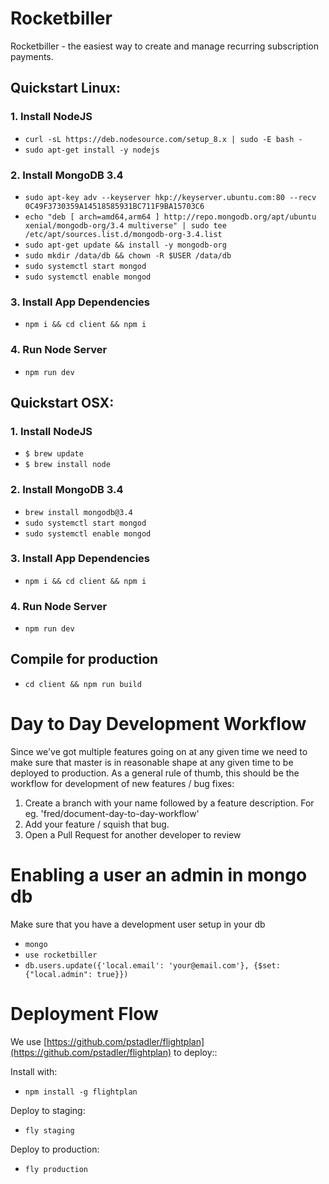 # Rocketbiller
Rocketbiller - the easiest way to create and manage recurring subscription payments.

## Quickstart Linux:

### 1. Install NodeJS

- `curl -sL https://deb.nodesource.com/setup_8.x | sudo -E bash -`
- `sudo apt-get install -y nodejs`

### 2. Install MongoDB 3.4

- `sudo apt-key adv --keyserver hkp://keyserver.ubuntu.com:80 --recv 0C49F3730359A14518585931BC711F9BA15703C6`
- `echo "deb [ arch=amd64,arm64 ] http://repo.mongodb.org/apt/ubuntu xenial/mongodb-org/3.4 multiverse" | sudo tee /etc/apt/sources.list.d/mongodb-org-3.4.list`
- `sudo apt-get update && install -y mongodb-org`
- `sudo mkdir /data/db && chown -R $USER /data/db`
- `sudo systemctl start mongod`
- `sudo systemctl enable mongod`

### 3. Install App Dependencies

- `npm i && cd client && npm i`

### 4. Run Node Server

- `npm run dev`


## Quickstart OSX:

### 1. Install NodeJS

- `$ brew update`
- `$ brew install node `

### 2. Install MongoDB 3.4

- `brew install mongodb@3.4`
- `sudo systemctl start mongod`
- `sudo systemctl enable mongod`

### 3. Install App Dependencies

- `npm i && cd client && npm i`

### 4. Run Node Server

- `npm run dev`


## Compile for production

- `cd client && npm run build`


# Day to Day Development Workflow

Since we've got multiple features going on at any given time we need to make sure that master is in reasonable shape at any given time to be deployed to production. As a general rule of thumb, this should be the workflow for development of new features / bug fixes:

1. Create a branch with your name followed by a feature description. For eg. 'fred/document-day-to-day-workflow'
2. Add your feature / squish that bug.
3. Open a Pull Request for another developer to review

# Enabling a user an admin in mongo db

Make sure that you have a development user setup in your db

- `mongo`
- `use rocketbiller`
- `db.users.update({'local.email': 'your@email.com'}, {$set:{"local.admin": true}})`

# Deployment Flow

We use [https://github.com/pstadler/flightplan](https://github.com/pstadler/flightplan) to deploy::

Install with:

- `npm install -g flightplan`

Deploy to staging:

- `fly staging`

Deploy to production:

- `fly production`
